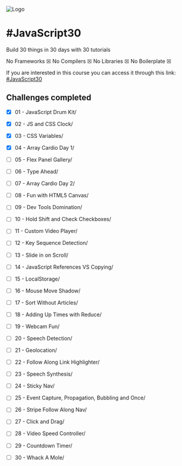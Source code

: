 ﻿![Logo](https://camo.githubusercontent.com/07ca65497065dd926bd889c53b7b7652f8ef3cbc4320739cf7ebed3c4d34cb2d/68747470733a2f2f6a61766173637269707433302e636f6d2f696d616765732f4a53332d736f6369616c2d73686172652e706e67)

# #JavaScript30

Build 30 things in 30 days with 30 tutorials

No Frameworks ☒ 
No Compilers ☒ 
No Libraries ☒
No Boilerplate ☒

If you are interested in this course you can access it through this link: 
[#JavaScript30](https://javascript30.com/)


## Challenges completed

- [x] 01 - JavaScript Drum Kit/
- [x] 02 - JS and CSS Clock/
- [x] 03 - CSS Variables/
- [x] 04 - Array Cardio Day 1/
- [ ] 05 - Flex Panel Gallery/
- [ ] 06 - Type Ahead/
- [ ] 07 - Array Cardio Day 2/
- [ ] 08 - Fun with HTML5 Canvas/
- [ ] 09 - Dev Tools Domination/
- [ ] 10 - Hold Shift and Check Checkboxes/
- [ ] 11 - Custom Video Player/
- [ ] 12 - Key Sequence Detection/
- [ ] 13 - Slide in on Scroll/
- [ ] 14 - JavaScript References VS Copying/
- [ ] 15 - LocalStorage/
- [ ] 16 - Mouse Move Shadow/
- [ ] 17 - Sort Without Articles/
- [ ] 18 - Adding Up Times with Reduce/
- [ ] 19 - Webcam Fun/
- [ ] 20 - Speech Detection/
- [ ] 21 - Geolocation/
- [ ] 22 - Follow Along Link Highlighter/
- [ ] 23 - Speech Synthesis/
- [ ] 24 - Sticky Nav/
- [ ] 25 - Event Capture, Propagation, Bubbling and Once/
- [ ] 26 - Stripe Follow Along Nav/
- [ ] 27 - Click and Drag/
- [ ] 28 - Video Speed Controller/
- [ ] 29 - Countdown Timer/
- [ ] 30 - Whack A Mole/




